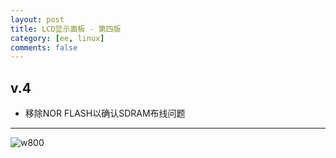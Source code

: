 ```yaml
---
layout: post
title: LCD显示面板 - 第四版
category: [ee, linux]
comments: false
---
```


## v.4

* 移除NOR FLASH以确认SDRAM布线问题

---

![w800](/images/DFRAME-V.4.png)

